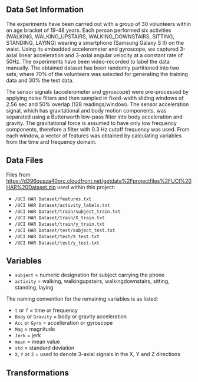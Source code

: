 ## Data Set Information
The experiments have been carried out with a group of 30 volunteers within an age bracket of 19-48 years. Each person performed six activities (WALKING, WALKING_UPSTAIRS, WALKING_DOWNSTAIRS, SITTING, STANDING, LAYING) wearing a smartphone (Samsung Galaxy S II) on the waist. Using its embedded accelerometer and gyroscope, we captured 3-axial linear acceleration and 3-axial angular velocity at a constant rate of 50Hz. The experiments have been video-recorded to label the data manually. The obtained dataset has been randomly partitioned into two sets, where 70% of the volunteers was selected for generating the training data and 30% the test data. 

The sensor signals (accelerometer and gyroscope) were pre-processed by applying noise filters and then sampled in fixed-width sliding windows of 2.56 sec and 50% overlap (128 readings/window). The sensor acceleration signal, which has gravitational and body motion components, was separated using a Butterworth low-pass filter into body acceleration and gravity. The gravitational force is assumed to have only low frequency components, therefore a filter with 0.3 Hz cutoff frequency was used. From each window, a vector of features was obtained by calculating variables from the time and frequency domain.

## Data Files
Files from https://d396qusza40orc.cloudfront.net/getdata%2Fprojectfiles%2FUCI%20HAR%20Dataset.zip used within this project:

- `/UCI HAR Dataset/features.txt`
- `/UCI HAR Dataset/activity_labels.txt`
- `/UCI HAR Dataset/train/subject_train.txt`
- `/UCI HAR Dataset/train/X_train.txt`
- `/UCI HAR Dataset/train/y_train.txt`
- `/UCI HAR Dataset/test/subject_test.txt`
- `/UCI HAR Dataset/test/X_test.txt`
- `/UCI HAR Dataset/test/y_test.txt`

## Variables
- `subject` = numeric designation for subject carrying the phone
- `activity` = walking, walkingupstairs, walkingdownstairs, sitting, standing, laying

The naming convention for the remaining variables is as listed:
- `t` or `f` = time or frequency
- `Body` or `Gravity` = body or gravity acceleration
- `Acc` or `Gyro` = accelleration or gyroscope
- `Mag` = magnitude
- `Jerk` = jerk
- `mean` = mean value
- `std` = standard deviation
- `X`, `Y` or `Z` = used to denote 3-axial signals in the X, Y and Z directions

## Transformations

